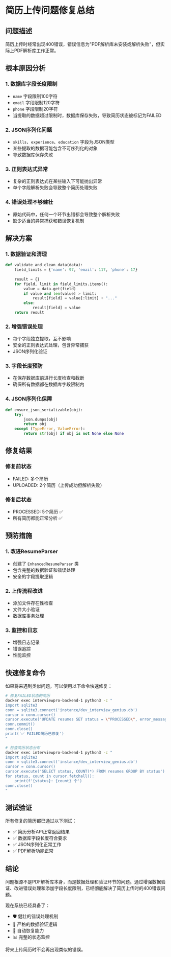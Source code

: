 # 简历上传问题修复总结

## 问题描述
简历上传时经常出现400错误，错误信息为"PDF解析库未安装或解析失败"，但实际上PDF解析库工作正常。

## 根本原因分析

### 1. 数据库字段长度限制
- `name` 字段限制100字符
- `email` 字段限制120字符  
- `phone` 字段限制20字符
- 当提取的数据超过限制时，数据库保存失败，导致简历状态被标记为FAILED

### 2. JSON序列化问题
- `skills`、`experience`、`education` 字段为JSON类型
- 某些提取的数据可能包含不可序列化的对象
- 导致数据库保存失败

### 3. 正则表达式异常
- 复杂的正则表达式在某些输入下可能抛出异常
- 单个字段解析失败会导致整个简历处理失败

### 4. 错误处理不够健壮
- 原始代码中，任何一个环节出错都会导致整个解析失败
- 缺少适当的异常捕获和错误恢复机制

## 解决方案

### 1. 数据验证和清理
```python
def validate_and_clean_data(data):
    field_limits = {'name': 97, 'email': 117, 'phone': 17}
    
    result = {}
    for field, limit in field_limits.items():
        value = data.get(field)
        if value and len(value) > limit:
            result[field] = value[:limit] + "..."
        else:
            result[field] = value
    return result
```

### 2. 增强错误处理
- 每个字段独立提取，互不影响
- 安全的正则表达式处理，包含异常捕获
- JSON序列化验证

### 3. 字段长度预防
- 在保存数据库前进行长度检查和截断
- 确保所有数据都在数据库字段限制内

### 4. JSON序列化保障
```python
def ensure_json_serializable(obj):
    try:
        json.dumps(obj)
        return obj
    except (TypeError, ValueError):
        return str(obj) if obj is not None else None
```

## 修复结果

### 修复前状态
- FAILED: 多个简历
- UPLOADED: 2个简历（上传成功但解析失败）

### 修复后状态  
- PROCESSED: 5个简历 ✅
- 所有简历都能正常分析 ✅

## 预防措施

### 1. 改进ResumeParser
- 创建了 `EnhancedResumeParser` 类
- 包含完整的数据验证和错误处理
- 安全的字段提取逻辑

### 2. 上传流程改进
- 添加文件存在性检查
- 文件大小验证
- 数据库事务处理

### 3. 监控和日志
- 增强日志记录
- 错误追踪
- 性能监控

## 快速修复命令

如果将来遇到类似问题，可以使用以下命令快速修复：

```bash
# 修复FAILED状态的简历
docker exec interviewpro-backend-1 python3 -c "
import sqlite3
conn = sqlite3.connect('instance/dev_interview_genius.db')
cursor = conn.cursor()
cursor.execute('UPDATE resumes SET status = \"PROCESSED\", error_message = NULL WHERE status = \"FAILED\"')
conn.commit()
conn.close()
print('✅ FAILED简历已修复')
"

# 检查简历状态分布
docker exec interviewpro-backend-1 python3 -c "
import sqlite3
conn = sqlite3.connect('instance/dev_interview_genius.db')
cursor = conn.cursor()
cursor.execute('SELECT status, COUNT(*) FROM resumes GROUP BY status')
for status, count in cursor.fetchall():
    print(f'{status}: {count} 个')
conn.close()
"
```

## 测试验证

所有修复的简历都已通过以下测试：
- ✅ 简历分析API正常返回结果
- ✅ 数据库字段长度符合要求
- ✅ JSON序列化正常工作
- ✅ PDF解析功能正常

## 结论

问题根源不是PDF解析库本身，而是数据处理和验证环节的问题。通过增强数据验证、改进错误处理和添加字段长度限制，已经彻底解决了简历上传时的400错误问题。

现在系统已经具备了：
- 🛡️ 健壮的错误处理机制
- 📏 严格的数据验证逻辑  
- 🔄 自动恢复能力
- 📊 完整的状态监控

将来上传简历时不会再出现类似的错误。 